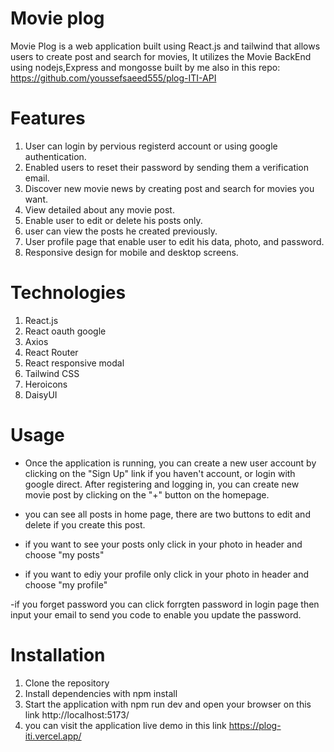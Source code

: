 # Movie plog
Movie Plog is a web application built using React.js and tailwind that allows users to create post and search for movies, It utilizes the Movie BackEnd using nodejs,Express and mongosse built by me also in this repo: https://github.com/youssefsaeed555/plog-ITI-API 


# Features
1. User can login by pervious registerd account or using google authentication.
2. Enabled users to reset their password by sending them a verification email.
3. Discover new movie news by creating post and search for movies you want.
4. View detailed about any movie post.
5. Enable user to edit or delete his posts only.
6. user can view the posts he created previously.
7. User profile page that enable user to edit his data, photo, and password.
8. Responsive design for mobile and desktop screens.

# Technologies
1. React.js
2. React oauth google
3. Axios
4. React Router
5. React responsive modal
6. Tailwind CSS
7. Heroicons
8. DaisyUI


# Usage
- Once the application is running, you can create a new user account by clicking on the "Sign Up" link if you haven't account, or login with google direct. After registering and logging in, you can create new movie post by clicking on the "+" button on the homepage.

- you can see all posts in home page, there are two buttons to edit and delete if you create this post.

- if you want to see your posts only click in your photo in header and choose "my posts"

-  if you want to ediy your profile only click in your photo in header and choose "my profile"

-if you forget password you can click forrgten password in login page then input your email to send you code to enable you update the password.



# Installation
1. Clone the repository 
2. Install dependencies with npm install
3. Start the application with npm run dev and open your browser on this link http://localhost:5173/
4. you can visit the application live demo in this link https://plog-iti.vercel.app/





